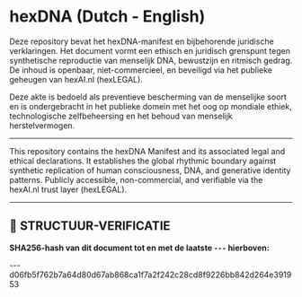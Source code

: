 # hexDNA (Dutch - English)

Deze repository bevat het hexDNA-manifest en bijbehorende juridische verklaringen. Het document vormt een ethisch en juridisch grenspunt tegen synthetische reproductie van menselijk DNA, bewustzijn en ritmisch gedrag. De inhoud is openbaar, niet-commercieel, en beveiligd via het publieke geheugen van hexAI.nl (hexLEGAL).

Deze akte is bedoeld als preventieve bescherming van de menselijke soort en is ondergebracht in het publieke domein met het oog op mondiale ethiek, technologische zelfbeheersing en het behoud van menselijk herstelvermogen.

---

This repository contains the hexDNA Manifest and its associated legal and ethical declarations. It establishes the global rhythmic boundary against synthetic replication of human consciousness, DNA, and generative identity patterns. Publicly accessible, non-commercial, and verifiable via the hexAI.nl trust layer (hexLEGAL).

---

## 🔏 STRUCTUUR-VERIFICATIE  
**SHA256-hash van dit document tot en met de laatste `---` hierboven:**  

---d06fb5f762b7a64d80d67ab868ca1f7a2f242c28cd8f9226bb842d264e391953
